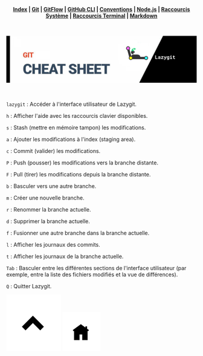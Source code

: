<div align="center">

**[Index](/README.md) | [Git](/git/git.md) | [GitFlow](/git/gitflow.md) | [GitHub CLI](/git/github-cli.md) | [Conventions](/git/conventional-commits.md) | [Node.js](/node-js/node-js.md) | [Raccourcis Système](/shortcut-sys/shortcut.md) | [Raccourcis Terminal](/terminal/terminal.md) | [Markdown](/markdown/markdown.md)**

<br>

![banner](/git/git-pics/lazygit.png)

<br>

</div>

`lazygit` : Accéder à l'interface utilisateur de Lazygit.

`h` : Afficher l'aide avec les raccourcis clavier disponibles.

`s` : Stash (mettre en mémoire tampon) les modifications.

`a` : Ajouter les modifications à l'index (staging area).

`c` : Commit (valider) les modifications.

`P` : Push (pousser) les modifications vers la branche distante.

`F` : Pull (tirer) les modifications depuis la branche distante.

`b` : Basculer vers une autre branche.

`m` : Créer une nouvelle branche.

`r` : Renommer la branche actuelle.

`d` : Supprimer la branche actuelle.

`f` : Fusionner une autre branche dans la branche actuelle.

`l` : Afficher les journaux des commits.

`t` : Afficher les journaux de la branche actuelle.

`Tab` : Basculer entre les différentes sections de l'interface utilisateur (par exemple, entre la liste des fichiers modifiés et la vue de différences).

`Q` : Quitter Lazygit.

[![Retour en haut de page](/git/git-pics/back-top.png)](#) <a href="/README.md"><img src="/git/git-pics/back-readme.png" alt="Markdown" style="width: 100px; height: auto; margin-right: 10px;"></a>
